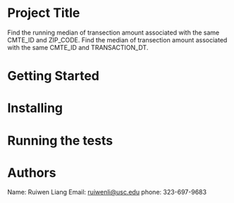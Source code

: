 # Project Title
Find the running median of transection amount associated with the same CMTE_ID and ZIP_CODE.
Find the median of transection amount associated with the same CMTE_ID and TRANSACTION_DT.

# Getting Started


# Installing


# Running the tests


# Authors

Name: Ruiwen Liang
Email: ruiwenli@usc.edu
phone: 323-697-9683

